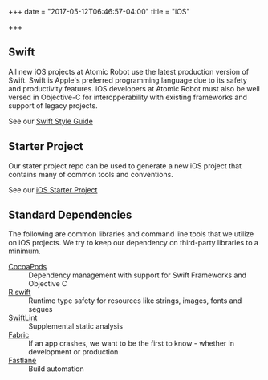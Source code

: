 +++
date = "2017-05-12T06:46:57-04:00"
title = "iOS"

+++

## Swift

All new iOS projects at Atomic Robot use the latest production version of Swift. Swift is Apple's preferred programming language due to its safety and productivity features. iOS developers at Atomic Robot must also be well versed in Objective-C for interopperability with existing frameworks and support of legacy projects.

See our [Swift Style Guide](style-guide)

## Starter Project

Our stater project repo can be used to generate a new iOS project that contains many of common tools and conventions. 

See our [iOS Starter Project](https://github.com/atomicrobot/ios-starter-project)

## Standard Dependencies

The following are common libraries and command line tools that we utilize on iOS projects. We try to keep our dependency on third-party libraries to a minimum. 

<dl>
  <dt><a href="https://cocoapods.org" target="_blank">CocoaPods</a></dt>
  <dd>Dependency management with support for Swift Frameworks and Objective C</dd>

  <dt><a href="https://github.com/mac-cain13/R.swift" target="_blank">R.swift</a></dt>
  <dd>Runtime type safety for resources like strings, images, fonts and segues</dd>

  <dt><a href="https://github.com/realm/SwiftLint" target="_blank">SwiftLint</a></dt>
  <dd>Supplemental static analysis</dd>

  <dt><a href="https://fabric.io/kits/ios/" target="_blank">Fabric</a></dt>
  <dd>If an app crashes, we want to be the first to know - whether in development or production</dd>

  <dt><a href="https://fastlane.tools" target="_blank">Fastlane</a></dt>
  <dd>Build automation</dd>
</dl>


